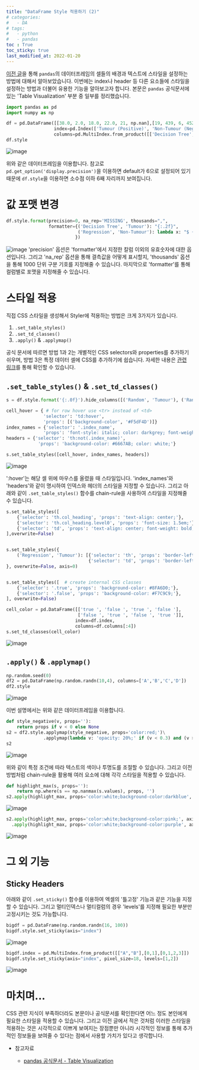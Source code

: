 ```yaml
---
title: "DataFrame Style 적용하기 (2)"
# categories:
#   - DA
# tags:
#   - python
#   - pandas
toc : True
toc_sticky: true
last_modified_at: 2022-01-20
---
```


[이전 글](https://hyanggonjin.github.io/da/pandas-data-frame-styler/)을 통해 `pandas`의 데이터프레임의 셀들의 배경과 텍스트에 스타일을 설정하는 방법에 대해서 알아보았습니다. 이번에는 index나 header 등 다른 요소들에 스타일을 설정하는 방법과 더불어 유용한 기능을 알아보고자 합니다. 본문은 `pandas` 공식문서에 있는 'Table Visualization' 부분 중 일부를 정리했습니다.


```py
import pandas as pd
import numpy as np

df = pd.DataFrame([[38.0, 2.0, 18.0, 22.0, 21, np.nan],[19, 439, 6, 452, 226,232]],
                  index=pd.Index(['Tumour (Positive)', 'Non-Tumour (Negative)'], name='Actual Label:'),
                  columns=pd.MultiIndex.from_product([['Decision Tree', 'Regression', 'Random'],['Tumour', 'Non-Tumour']], names=['Model:', 'Predicted:']))
df.style
```
![image](/assets/img/output_style1.png)

위와 같은 데이터프레임을 이용합니다. 참고로 `pd.get_option('display.precision')`을 이용하면 default가 6으로 설정되어 있기 때문에 `df.style`을 이용하면 소수점 이하 6째 자리까지 보여집니다.

# 값 포맷 변경

```py
df.style.format(precision=0, na_rep='MISSING', thousands=",",
                formatter={('Decision Tree', 'Tumour'): "{:.2f}",
                           ('Regression', 'Non-Tumour'): lambda x: "$ {:,.1f}".format(x*-1e6)
                          })
```
![image](/assets/img/output_style_format_value2.png)
'precision' 옵션은 'formatter'에서 지정한 칼럼 이외의 유효숫자에 대한 옵션입니다. 그리고 'na_rep' 옵션을 통해 결측값을 어떻게 표시할지, 'thousands' 옵션을 통해 1000 단위 구분 기호를 지정해줄 수 있습니다. 마지막으로 'formatter'를 통해 컬럼별로 포맷을 지정해줄 수 있습니다.


# 스타일 적용
직접 CSS 스타일을 생성해서 Styler에 적용하는 방법은 크게 3가지가 있습니다.

1. `.set_table_styles()` 
2. `.set_td_classes()`
3. `.apply()` & `.applymap()` 

공식 문서에 따르면 방법 1과 2는 개별적인 CSS selectors와 properties를 추가하기 쉬우며, 방법 3은 특정 데이터 셀에 CSS를 추가하기에 쉽습니다. 자세한 내용은 [관련 링크](https://pandas.pydata.org/docs/user_guide/style.html#Methods-to-Add-Styles)를 통해 확인할 수 있습니다.

## `.set_table_styles()` & `.set_td_classes()`

```py
s = df.style.format('{:.0f}').hide_columns([('Random', 'Tumour'), ('Random', 'Non-Tumour')])

cell_hover = { # for row hover use <tr> instead of <td>
              'selector': 'td:hover',
              'props': [('background-color', '#F5dF4D')]}
index_names = {'selector': '.index_name',
              'props': 'font-style: italic; color: darkgrey; font-weight:normal;'}
headers = {'selector': 'th:not(.index_name)',
            'props': 'background-color: #6667AB; color: white;'}

s.set_table_styles([cell_hover, index_names, headers])
```

![image](/assets/img/output_style_table_visualization1.png)

':hover'는 해당 셀 위에 마우스를 올렸을 때 스타일입니다. 'index_names'와 'headers'와 같이 명시하여 인덱스와 헤더의 스타일을 지정할 수 있습니다. 그리고 아래와 같이 `.set_table_styles()` 함수를 chain-rule을 사용하여 스타일을 지정해줄 수 있습니다.


```py
s.set_table_styles([
    {'selector': 'th.col_heading', 'props': 'text-align: center;'},
    {'selector': 'th.col_heading.level0', 'props': 'font-size: 1.5em;'},
    {'selector': 'td', 'props': 'text-align: center; font-weight: bold;'},
],overwrite=False)


s.set_table_styles({
    ('Regression', 'Tumour'): [{'selector': 'th', 'props': 'border-left: 1px solid white'},
                               {'selector': 'td', 'props': 'border-left: 1px solid #000066'}]
}, overwrite=False, axis=0)


s.set_table_styles([  # create internal CSS classes
    {'selector': '.true', 'props': 'background-color: #8FA6D0;'},
    {'selector': '.false', 'props': 'background-color: #F7C9C9;'},
], overwrite=False)

cell_color = pd.DataFrame([['true ', 'false ', 'true ', 'false '],
                           ['false ', 'true ', 'false ', 'true ']],
                          index=df.index,
                          columns=df.columns[:4])
s.set_td_classes(cell_color)
```

![image](/assets/img/output_style_cell_css1.png)


## `.apply()` & `.applymap()` 

```py
np.random.seed(0)
df2 = pd.DataFrame(np.random.randn(10,4), columns=['A','B','C','D'])
df2.style
```
![image](/assets/img/output_style_styler_func1.png)

이번 설명에서는 위와 같은 데이터프레임을 이용합니다.


```py
def style_negative(v, props=''):
    return props if v < 0 else None
s2 = df2.style.applymap(style_negative, props='color:red;')\
              .applymap(lambda v: 'opacity: 20%;' if (v < 0.3) and (v > -0.3) else None)
s2
```

![image](/assets/img/output_style_styler_func2.png)

위와 같이 특정 조건에 따라 텍스트의 색이나 투명도를 조절할 수 있습니다. 그리고 이전 방법처럼 chain-rule을 활용해 여러 요소에 대해 각각 스타일을 적용할 수 있습니다. 


```py
def highlight_max(s, props=''):
    return np.where(s == np.nanmax(s.values), props, '')
s2.apply(highlight_max, props='color:white;background-color:darkblue', axis=0)
```

![image](/assets/img/output_style_styler_func3.png)


```py
s2.apply(highlight_max, props='color:white;background-color:pink;', axis=1)\
  .apply(highlight_max, props='color:white;background-color:purple', axis=None)
```

![image](/assets/img/output_style_styler_func4.png)



# 그 외 기능
## Sticky Headers
아래와 같이 `.set_sticky()` 함수를 이용하여 엑셀의 '틀고정' 기능과 같은 기능을 지정할 수 있습니다. 그리고 멀티인덱스나 멀티컬럼의 경우 'levels'를 지정해 필요한 부분만 고정시키는 것도 가능합니다.

```py
bigdf = pd.DataFrame(np.random.randn(16, 100))
bigdf.style.set_sticky(axis="index")
```

![image](/assets/img/output_set_sticky1.png)


```py
bigdf.index = pd.MultiIndex.from_product([["A","B"],[0,1],[0,1,2,3]])
bigdf.style.set_sticky(axis="index", pixel_size=18, levels=[1,2])
```

![image](/assets/img/output_set_sticky2.png)

# 마치며...
CSS 관련 지식이 부족하더라도 본문이나 공식문서를 확인한다면 어느 정도 본인에게 필요한 스타일을 적용할 수 있습니다. 그리고 이전 글에서 적은 것처럼 이러한 스타일을 적용하는 것은 시각적으로 이쁘게 보여지는 장점뿐만 아니라 시각적인 정보를 통해 추가적인 정보들을 보여줄 수 있다는 점에서 사용할 가치가 있다고 생각합니다. 


* 참고자료
  
  * [pandas 공식문서 - Table Visualization](https://pandas.pydata.org/docs/user_guide/style.html)
  